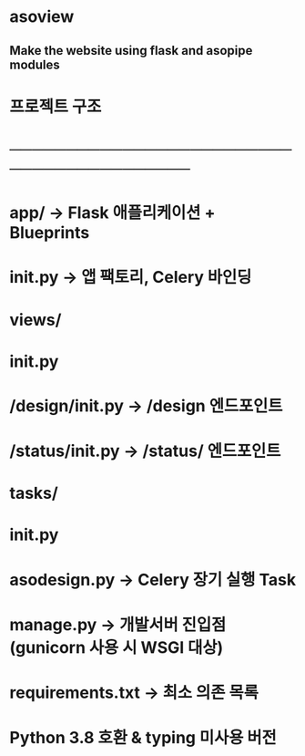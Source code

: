 # asoview
## Make the website using flask and asopipe modules
# 프로젝트 구조
# ─────────────────────────────────────────
# app/              → Flask 애플리케이션 + Blueprints
#     __init__.py   → 앱 팩토리, Celery 바인딩
#     views/
#         __init__.py
#         /design/__init__.py → /design 엔드포인트
#         /status/__init__.py → /status/<id> 엔드포인트
# tasks/
#     __init__.py
#     asodesign.py  → Celery 장기 실행 Task
# manage.py         → 개발서버 진입점 (gunicorn 사용 시 WSGI 대상)
# requirements.txt  → 최소 의존 목록
#
# Python 3.8 호환 & typing 미사용 버전